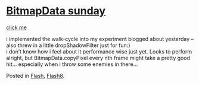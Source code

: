 # [BitmapData sunday](http://custardbelly.com/blog/2005/09/18/bitmapdata-sunday/)

[click me](javascript:MM_openBrWindow('insets/index.html','bitmaptrial','resizable=no,width=220,height=120');)

i implemented the walk-cycle into my experiment blogged about yesterday – also threw in a little dropShadowFilter just for fun:)  
i don’t know how i feel about it performance wise just yet. Looks to perform alright, but BitmapData.copyPixel every nth frame might take a pretty good hit… especially when i throw some enemies in there…

Posted in [Flash](http://custardbelly.com/blog/category/flash/), [Flash8](http://custardbelly.com/blog/category/flash8/).
